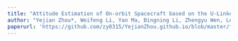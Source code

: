 ```yaml
---
title: "Attitude Estimation of On-orbit Spacecraft based on the U-Linked Network"
author: "Yejian Zhou*, Weifeng Li, Yan Ma, Bingning Li, Zhengyu Wen, Lei Zhang, “Attitude Estimation of On-orbit Spacecraft based on the U-Linked Network” IEEE Geoscience and Remote Sensing Letter,vol. 19,pp.1-5, 2022."
paperurl: 'https://github.com/zy0315/YejianZhou.github.io/blob/master/files/Attitude_Estimation_of_On-Orbit_Spacecraft_Based_on_the_U-Linked_Network.pdf'
---
```

